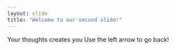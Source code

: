 ```yaml
---
layout: slide
title: "Welcome to our second slide!"
---
```

Your thoughts creates you
Use the left arrow to go back!
